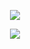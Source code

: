 <p align="center"> <img src="https://komarev.com/ghpvc/?username=yaorijuana&color=000000&label=witnesses&base=1000"> </p>


<p align="center"> <img src="https://71781816.carrd.co/assets/images/image13.jpg?v=1d453a02"> </p>
